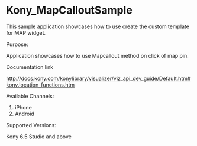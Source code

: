 # Kony_MapCalloutSample
This sample application showcases how to use create the custom template for MAP widget.

Purpose:

Application showcases how to use Mapcallout method on click of map pin.

Documentation link

http://docs.kony.com/konylibrary/visualizer/viz_api_dev_guide/Default.htm#kony.location_functions.htm

Available Channels:

1) iPhone                                                                                                                  
2) Android                                                                                                                   

Supported Versions:

Kony 6.5 Studio and above                                     
